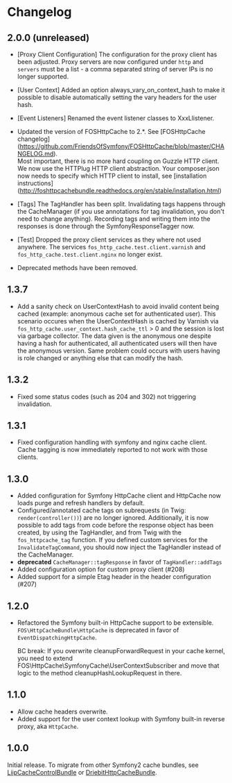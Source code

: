 Changelog
=========

2.0.0 (unreleased)
------------------

* [Proxy Client Configuration] The configuration for the proxy client has been
  adjusted. Proxy servers are now configured under `http` and `servers` must be
  a list - a comma separated string of server IPs is no longer supported.

* [User Context] Added an option always_vary_on_context_hash to make it
  possible to disable automatically setting the vary headers for the user
  hash.
  
* [Event Listeners] Renamed the event listener classes to XxxLlistener.

* Updated the version of FOSHttpCache to 2.*. See [FOSHttpCache changelog]
  (https://github.com/FriendsOfSymfony/FOSHttpCache/blob/master/CHANGELOG.md).  
  Most important, there is no more hard coupling on Guzzle HTTP client. We now
  use the HTTPlug HTTP client abstraction. Your composer.json now needs to
  specify which HTTP client to install, see [installation instructions]
  (http://foshttpcachebundle.readthedocs.org/en/stable/installation.html)

* [Tags] The TagHandler has been split. Invalidating tags happens through the
  CacheManager (if you use annotations for tag invalidation, you don't need to
  change anything). Recording tags and writing them into the responses is done
  through the SymfonyResponseTagger now.

* [Test] Dropped the proxy client services as they where not used anywhere. The
  services `fos_http_cache.test.client.varnish` and `fos_http_cache.test.client.nginx`
  no longer exist.

* Deprecated methods have been removed.

1.3.7
-----

* Add a sanity check on UserContextHash to avoid invalid content being cached
  (example: anonymous cache set for authenticated user). This scenario occures
  when the UserContextHash is cached by Varnish via 
  `fos_http_cache.user_context.hash_cache_ttl` > 0 and the session is lost via 
  garbage collector. The data given is the anonymous one despite having a hash 
  for authenticated, all authenticated users will then have the anonymous version.
  Same problem could occurs with users having is role changed or anything else
  that can modify the hash.

1.3.2
-----

* Fixed some status codes (such as 204 and 302) not triggering invalidation.

1.3.1
-----

* Fixed configuration handling with symfony and nginx cache client. Cache
  tagging is now immediately reported to not work with those clients.

1.3.0
-----

* Added configuration for Symfony HttpCache client and HttpCache now loads
  purge and refresh handlers by default.
* Configured/annotated cache tags on subrequests (in Twig: `render(controller())`)
  are no longer ignored. Additionally, it is now possible to add tags from code
  before the response object has been created, by using the TagHandler, and from
  Twig with the `fos_httpcache_tag` function.
  If you defined custom services for the `InvalidateTagCommand`, you should
  now inject the TagHandler instead of the CacheManager.
* **deprecated** `CacheManager::tagResponse` in favor of `TagHandler::addTags`
* Added configuration option for custom proxy client (#208)
* Added support for a simple Etag header in the header configuration (#207)

1.2.0
-----

* Refactored the Symfony built-in HttpCache support to be extensible.
  `FOS\HttpCacheBundle\HttpCache` is deprecated in favor of `EventDispatchingHttpCache`.

  BC break: If you overwrite cleanupForwardRequest in your cache kernel, you need to
  extend FOS\HttpCache\SymfonyCache\UserContextSubscriber and move that logic to the
  method cleanupHashLookupRequest in there.

1.1.0
-----

* Allow cache headers overwrite.
* Added support for the user context lookup with Symfony built-in reverse
  proxy, aka `HttpCache`.

1.0.0
-----

Initial release. To migrate from other Symfony2 cache bundles, see
[LiipCacheControlBundle](https://github.com/liip/LiipCacheControlBundle) or
[DriebitHttpCacheBundle](https://github.com/driebit/DriebitHttpCacheBundle).
